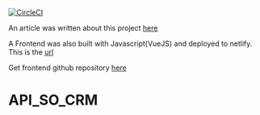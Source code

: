 [![CircleCI](https://circleci.com/gh/victorsteven/food-app-server.svg?style=svg)](https://circleci.com/gh/victorsteven/food-app-server)

An article was written about this project [here](https://dev.to/stevensunflash/using-domain-driven-design-ddd-in-golang-3ee5)

A Frontend was also built with Javascript(VueJS) and deployed to netlify. This is the [url](https://food-app-ddd.netlify.com)

Get frontend github repository [here](https://github.com/victorsteven/food-app-client)
# API_SO_CRM
